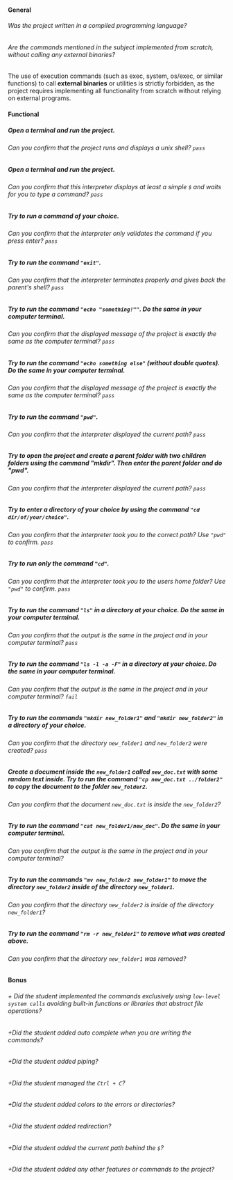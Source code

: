 #### General

###### Was the project written in a compiled programming language?

###### Are the commands mentioned in the subject implemented from scratch, without calling any external binaries?

The use of execution commands (such as exec, system, os/exec, or similar functions) to call **external binaries** or utilities is strictly forbidden, as the project requires implementing all functionality from scratch without relying on external programs.

#### Functional

##### Open a terminal and run the project.

###### Can you confirm that the project runs and displays a unix shell? ```pass```

##### Open a terminal and run the project.

###### Can you confirm that this interpreter displays at least a simple `$` and waits for you to type a command? ```pass```

##### Try to run a command of your choice.

###### Can you confirm that the interpreter only validates the command if you press enter?  ```pass```

##### Try to run the command `"exit"`.

###### Can you confirm that the interpreter terminates properly and gives back the parent's shell?  ```pass```

##### Try to run the command `"echo "something!""`. Do the same in your computer terminal.

###### Can you confirm that the displayed message of the project is exactly the same as the computer terminal? ```pass```

##### Try to run the command `"echo something else"` (without double quotes). Do the same in your computer terminal.

###### Can you confirm that the displayed message of the project is exactly the same as the computer terminal? ```pass```

##### Try to run the command `"pwd"`.

###### Can you confirm that the interpreter displayed the current path? ```pass```

##### Try to open the project and create a parent folder with two children folders using the command "mkdir". Then enter the parent folder and do "pwd".

###### Can you confirm that the interpreter displayed the current path? ```pass```

##### Try to enter a directory of your choice by using the command `"cd dir/of/your/choice"`.

###### Can you confirm that the interpreter took you to the correct path? Use `"pwd"` to confirm.    ```pass```

##### Try to run only the command `"cd"`.

###### Can you confirm that the interpreter took you to the users home folder? Use `"pwd"` to confirm.  ```pass```

##### Try to run the command `"ls"` in a directory at your choice. Do the same in your computer terminal.

###### Can you confirm that the output is the same in the project and in your computer terminal?    ```pass```

##### Try to run the command `"ls -l -a -F"` in a directory at your choice. Do the same in your computer terminal.

###### Can you confirm that the output is the same in the project and in your computer terminal?    ```fail```

##### Try to run the commands `"mkdir new_folder1"` and `"mkdir new_folder2"` in a directory of your choice.

###### Can you confirm that the directory `new_folder1` and `new_folder2` were created? ```pass```

##### Create a document inside the `new_folder1` called `new_doc.txt` with some random text inside. Try to run the command `"cp new_doc.txt ../folder2"` to copy the document to the folder `new_folder2`.

###### Can you confirm that the document `new_doc.txt` is inside the `new_folder2`?

##### Try to run the command `"cat new_folder1/new_doc"`. Do the same in your computer terminal.

###### Can you confirm that the output is the same in the project and in your computer terminal?

##### Try to run the commands `"mv new_folder2 new_folder1"` to move the directory `new_folder2` inside of the directory `new_folder1`.

###### Can you confirm that the directory `new_folder2` is inside of the directory `new_folder1`?

##### Try to run the command `"rm -r new_folder1"` to remove what was created above.

###### Can you confirm that the directory `new_folder1` was removed?

#### Bonus

###### + Did the student implemented the commands exclusively using `low-level system calls` avoiding built-in functions or libraries that abstract file operations?

###### +Did the student added auto complete when you are writing the commands?

###### +Did the student added piping?

###### +Did the student managed the `Ctrl + C`?

###### +Did the student added colors to the errors or directories?

###### +Did the student added redirection?

###### +Did the student added the current path behind the `$`?

###### +Did the student added any other features or commands to the project?